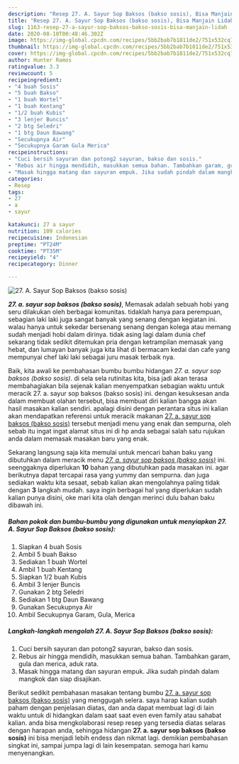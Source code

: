 ```yaml
---
description: "Resep 27. A. Sayur Sop Baksos (bakso sosis), Bisa Manjain Lidah"
title: "Resep 27. A. Sayur Sop Baksos (bakso sosis), Bisa Manjain Lidah"
slug: 1163-resep-27-a-sayur-sop-baksos-bakso-sosis-bisa-manjain-lidah
date: 2020-08-10T00:48:46.302Z
image: https://img-global.cpcdn.com/recipes/5bb2bab7b1811de2/751x532cq70/27-a-sayur-sop-baksos-bakso-sosis-foto-resep-utama.jpg
thumbnail: https://img-global.cpcdn.com/recipes/5bb2bab7b1811de2/751x532cq70/27-a-sayur-sop-baksos-bakso-sosis-foto-resep-utama.jpg
cover: https://img-global.cpcdn.com/recipes/5bb2bab7b1811de2/751x532cq70/27-a-sayur-sop-baksos-bakso-sosis-foto-resep-utama.jpg
author: Hunter Ramos
ratingvalue: 3.3
reviewcount: 5
recipeingredient:
- "4 buah Sosis"
- "5 buah Bakso"
- "1 buah Wortel"
- "1 buah Kentang"
- "1/2 buah Kubis"
- "3 lenjer Buncis"
- "2 btg Seledri"
- "1 btg Daun Bawang"
- "Secukupnya Air"
- "Secukupnya Garam Gula Merica"
recipeinstructions:
- "Cuci bersih sayuran dan potong2 sayuran, bakso dan sosis."
- "Rebus air hingga mendidih, masukkan semua bahan. Tambahkan garam, gula dan merica, aduk rata."
- "Masak hingga matang dan sayuran empuk. Jika sudah pindah dalam mangkok dan siap disajikan."
categories:
- Resep
tags:
- 27
- a
- sayur

katakunci: 27 a sayur 
nutrition: 109 calories
recipecuisine: Indonesian
preptime: "PT24M"
cooktime: "PT35M"
recipeyield: "4"
recipecategory: Dinner

---
```



![27. A. Sayur Sop Baksos (bakso sosis)](https://img-global.cpcdn.com/recipes/5bb2bab7b1811de2/751x532cq70/27-a-sayur-sop-baksos-bakso-sosis-foto-resep-utama.jpg)

<b><i>27. a. sayur sop baksos (bakso sosis)</i></b>, Memasak adalah sebuah hobi yang seru dilakukan oleh berbagai komunitas. tidaklah hanya para perempuan, sebagian laki laki juga sangat banyak yang senang dengan kegiatan ini. walau hanya untuk sekedar bersenang senang dengan kolega atau memang sudah menjadi hobi dalam dirinya. tidak asing lagi dalam dunia chef sekarang tidak sedikit ditemukan pria dengan ketrampilan memasak yang hebat, dan lumayan banyak juga kita lihat di bermacam kedai dan cafe yang mempunyai chef laki laki sebagai juru masak terbaik nya.

Baik, kita awali ke pembahasan bumbu bumbu hidangan <i>27. a. sayur sop baksos (bakso sosis)</i>. di sela sela rutinitas kita, bisa jadi akan terasa membahagiakan bila sejenak kalian menyempatkan sebagian waktu untuk meracik 27. a. sayur sop baksos (bakso sosis) ini. dengan kesuksesan anda dalam membuat olahan tersebut, bisa membuat diri kalian bangga akan hasil masakan kalian sendiri. apalagi disini dengan perantara situs ini kalian akan mendapatkan referensi untuk meracik makanan <u>27. a. sayur sop baksos (bakso sosis)</u> tersebut menjadi menu yang enak dan sempurna, oleh sebab itu ingat ingat alamat situs ini di hp anda sebagai salah satu rujukan anda dalam memasak masakan baru yang enak.




Sekarang langsung saja kita memulai untuk mencari bahan baku yang dibutuhkan dalam meracik menu <u><i>27. a. sayur sop baksos (bakso sosis)</i></u> ini. seenggaknya diperlukan <b>10</b> bahan yang dibutuhkan pada masakan ini. agar berikutnya dapat tercapai rasa yang yummy dan sempurna. dan juga sediakan waktu kita sesaat, sebab kalian akan mengolahnya paling tidak dengan <b>3</b> langkah mudah. saya ingin berbagai hal yang diperlukan sudah kalian punya disini, oke mari kita olah dengan merinci dulu bahan baku dibawah ini.

<!--inarticleads1-->

##### Bahan pokok dan bumbu-bumbu yang digunakan untuk menyiapkan 27. A. Sayur Sop Baksos (bakso sosis):

1. Siapkan 4 buah Sosis
1. Ambil 5 buah Bakso
1. Sediakan 1 buah Wortel
1. Ambil 1 buah Kentang
1. Siapkan 1/2 buah Kubis
1. Ambil 3 lenjer Buncis
1. Gunakan 2 btg Seledri
1. Sediakan 1 btg Daun Bawang
1. Gunakan Secukupnya Air
1. Ambil Secukupnya Garam, Gula, Merica




<!--inarticleads2-->

##### Langkah-langkah mengolah 27. A. Sayur Sop Baksos (bakso sosis):

1. Cuci bersih sayuran dan potong2 sayuran, bakso dan sosis.
1. Rebus air hingga mendidih, masukkan semua bahan. Tambahkan garam, gula dan merica, aduk rata.
1. Masak hingga matang dan sayuran empuk. Jika sudah pindah dalam mangkok dan siap disajikan.




Berikut sedikit pembahasan masakan tentang bumbu <u>27. a. sayur sop baksos (bakso sosis)</u> yang menggugah selera. saya harap kalian sudah paham dengan penjelasan diatas, dan anda dapat membuat lagi di lain waktu untuk di hidangkan dalam saat saat even even family atau sahabat kalian. anda bisa mengkolaborasi resep resep yang tersedia diatas selaras dengan harapan anda, sehingga hidangan <b>27. a. sayur sop baksos (bakso sosis)</b> ini bisa menjadi lebih endess dan nikmat lagi. demikian pembahasan singkat ini, sampai jumpa lagi di lain kesempatan. semoga hari kamu menyenangkan.
